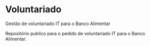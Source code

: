 # Voluntariado
Gestão de voluntariado IT para o Banco Alimentar

Repositório publico para o pedido de voluntariado IT para o Banco Alimentar.
